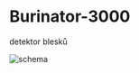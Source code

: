 # Burinator-3000
detektor blesků

![schema](https://github.com/user-attachments/assets/3ab90f9f-7b34-455d-8b75-878d13ba2e72)

